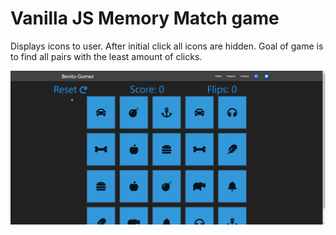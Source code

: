 # Vanilla JS Memory Match game

Displays icons to user. After initial click all icons are hidden. Goal of game is to find all pairs with the least amount of clicks.

![alt text](./images/gameplay.gif "Gameplay")
